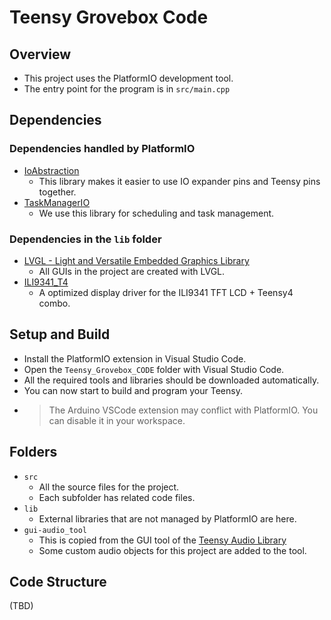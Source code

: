 # Teensy Grovebox Code
## Overview
- This project uses the PlatformIO development tool.
- The entry point for the program is in `src/main.cpp`
## Dependencies
### Dependencies handled by PlatformIO
- [IoAbstraction](https://github.com/davetcc/IoAbstraction)
    - This library makes it easier to use IO expander pins and Teensy pins together.
- [TaskManagerIO](https://github.com/davetcc/TaskManagerIO)
    - We use this library for scheduling and task management.
### Dependencies in the `lib` folder
- [LVGL - Light and Versatile Embedded Graphics Library](https://lvgl.io/)
    - All GUIs in the project are created with LVGL.
- [ILI9341_T4](https://github.com/vindar/ILI9341_T4)
    - A optimized display driver for the ILI9341 TFT LCD + Teensy4 combo.
## Setup and Build
- Install the PlatformIO extension in Visual Studio Code.
- Open the `Teensy_Grovebox_CODE` folder with Visual Studio Code.
- All the required tools and libraries should be downloaded automatically.
- You can now start to build and program your Teensy.
- > The Arduino VSCode extension may conflict with PlatformIO. You can disable it in your workspace.
## Folders
- `src`
    - All the source files for the project.
    - Each subfolder has related code files.
- `lib`
    - External libraries that are not managed by PlatformIO are here.
- `gui-audio_tool`
    - This is copied from the GUI tool of the  [Teensy Audio Library](https://github.com/PaulStoffregen/Audio)
    - Some custom audio objects for this project are added to the tool.
## Code Structure
(TBD)
